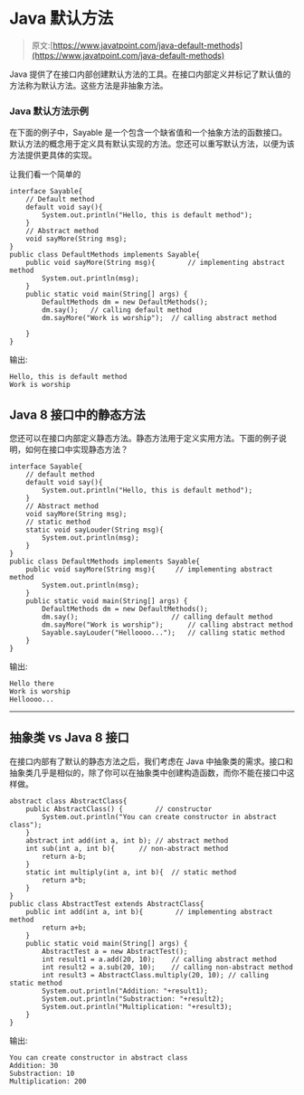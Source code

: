 # Java 默认方法

> 原文:[https://www.javatpoint.com/java-default-methods](https://www.javatpoint.com/java-default-methods)

Java 提供了在接口内部创建默认方法的工具。在接口内部定义并标记了默认值的方法称为默认方法。这些方法是非抽象方法。

### Java 默认方法示例

在下面的例子中，Sayable 是一个包含一个缺省值和一个抽象方法的函数接口。默认方法的概念用于定义具有默认实现的方法。您还可以重写默认方法，以便为该方法提供更具体的实现。

让我们看一个简单的

```
interface Sayable{
	// Default method 
	default void say(){
		System.out.println("Hello, this is default method");
	}
	// Abstract method
	void sayMore(String msg);
}
public class DefaultMethods implements Sayable{
	public void sayMore(String msg){		// implementing abstract method 
		System.out.println(msg);
	}
	public static void main(String[] args) {
		DefaultMethods dm = new DefaultMethods();
		dm.say();	// calling default method
		dm.sayMore("Work is worship");	// calling abstract method

	}
}

```

输出:

```
Hello, this is default method
Work is worship

```

## Java 8 接口中的静态方法

您还可以在接口内部定义静态方法。静态方法用于定义实用方法。下面的例子说明，如何在接口中实现静态方法？

```
interface Sayable{  
    // default method  
    default void say(){  
        System.out.println("Hello, this is default method");  
    }  
    // Abstract method  
    void sayMore(String msg);  
    // static method  
    static void sayLouder(String msg){  
        System.out.println(msg);  
    }  
}  
public class DefaultMethods implements Sayable{  
    public void sayMore(String msg){     // implementing abstract method  
        System.out.println(msg);  
    }  
    public static void main(String[] args) {  
        DefaultMethods dm = new DefaultMethods();  
        dm.say();                       // calling default method  
        dm.sayMore("Work is worship");      // calling abstract method  
        Sayable.sayLouder("Helloooo...");   // calling static method  
    }  
}  

```

输出:

```
Hello there
Work is worship
Helloooo...

```

* * *

## 抽象类 vs Java 8 接口

在接口内部有了默认的静态方法之后，我们考虑在 Java 中抽象类的需求。接口和抽象类几乎是相似的，除了你可以在抽象类中创建构造函数，而你不能在接口中这样做。

```
abstract class AbstractClass{  
    public AbstractClass() {        // constructor  
        System.out.println("You can create constructor in abstract class");  
    }  
    abstract int add(int a, int b); // abstract method  
    int sub(int a, int b){      // non-abstract method  
        return a-b;  
    }  
    static int multiply(int a, int b){  // static method  
        return a*b;  
    }  
}  
public class AbstractTest extends AbstractClass{  
    public int add(int a, int b){        // implementing abstract method  
        return a+b;  
    }  
    public static void main(String[] args) {  
        AbstractTest a = new AbstractTest();  
        int result1 = a.add(20, 10);    // calling abstract method  
        int result2 = a.sub(20, 10);    // calling non-abstract method  
        int result3 = AbstractClass.multiply(20, 10); // calling static method  
        System.out.println("Addition: "+result1);  
        System.out.println("Substraction: "+result2);  
        System.out.println("Multiplication: "+result3);  
    }  
}  

```

输出:

```
You can create constructor in abstract class
Addition: 30
Substraction: 10
Multiplication: 200

```